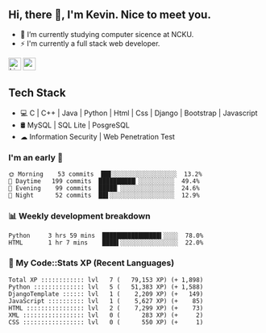 ## Hi, there 👋, I'm Kevin. Nice to meet you.

- 🌱 I’m currently studying computer sicence at NCKU.
- ⚡ I'm currently a full stack web developer.

<a href="https://www.linkedin.com/in/kevin12686/"><img alt="LinkedIn" src="https://img.shields.io/badge/linkedin%20-%230077B5.svg?&style=for-the-badge&logo=linkedin&logoColor=white" height=25></a>
<a href="https://www.instagram.com/kevin12686/"><img src="https://img.shields.io/badge/instagram-3f729b?&style=for-the-badge&logo=instagram&logoColor=white" height=25></a>

## Tech Stack

* 💻 C | C++ | Java | Python | Html | Css | Django | Bootstrap | Javascript
* 🛢️ MySQL | SQL Lite | PosgreSQL
* ☁ Information Security | Web Penetration Test

### I'm an early 🐤

<!-- early_bird start -->

```text
🌞 Morning    53 commits  ██▊░░░░░░░░░░░░░░░░░░  13.2%
🌆 Daytime   199 commits  ██████████▎░░░░░░░░░░  49.4%
🌃 Evening    99 commits  █████▏░░░░░░░░░░░░░░░  24.6%
🌙 Night      52 commits  ██▋░░░░░░░░░░░░░░░░░░  12.9%
```

<!-- early_bird end -->

### 📊 Weekly development breakdown

<!-- code_time start -->

```text
Python     3 hrs 59 mins  ████████████████▍░░░░  78.0%
HTML       1 hr 7 mins    ████▌░░░░░░░░░░░░░░░░  22.0%
```

<!-- code_time end -->

### 🧰 My Code::Stats XP (Recent Languages)

<!-- codestats start -->

```text
Total XP :::::::::::: lvl   7 (   79,153 XP) (+ 1,898)
Python :::::::::::::: lvl   5 (   51,383 XP) (+ 1,588)
DjangoTemplate :::::: lvl   1 (    2,209 XP) (+   149)
JavaScript :::::::::: lvl   1 (    5,627 XP) (+    85)
HTML :::::::::::::::: lvl   2 (    7,299 XP) (+    73)
XML ::::::::::::::::: lvl   0 (      283 XP) (+     2)
CSS ::::::::::::::::: lvl   0 (      550 XP) (+     1)
```

<!-- codestats end -->
